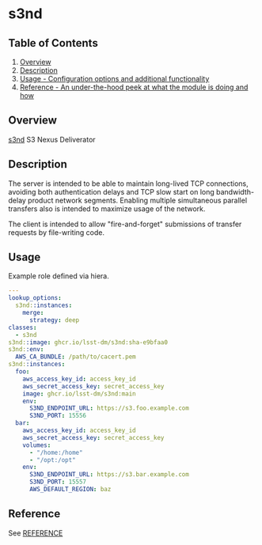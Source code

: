 # s3nd

## Table of Contents

1. [Overview](#overview)
1. [Description](#description)
1. [Usage - Configuration options and additional functionality](#usage)
1. [Reference - An under-the-hood peek at what the module is doing and how](#reference)

## Overview

[s3nd](https://github.com/lsst-dm/s3nd/) S3 Nexus Deliverator

## Description

The server is intended to be able to maintain long-lived TCP connections, avoiding both authentication delays and TCP slow start on long bandwidth-delay product network segments.
Enabling multiple simultaneous parallel transfers also is intended to maximize usage of the network.

The client is intended to allow "fire-and-forget" submissions of transfer requests by file-writing code.

## Usage

Example role defined via hiera.

```yaml
---
lookup_options:
  s3nd::instances:
    merge:
      strategy: deep
classes:
  - s3nd
s3nd::image: ghcr.io/lsst-dm/s3nd:sha-e9bfaa0
s3nd::env:
  AWS_CA_BUNDLE: /path/to/cacert.pem
s3nd::instances:
  foo:
    aws_access_key_id: access_key_id
    aws_secret_access_key: secret_access_key
    image: ghcr.io/lsst-dm/s3nd:main
    env:
      S3ND_ENDPOINT_URL: https://s3.foo.example.com
      S3ND_PORT: 15556
  bar:
    aws_access_key_id: access_key_id
    aws_secret_access_key: secret_access_key
    volumes:
      - "/home:/home"
      - "/opt:/opt"
    env:
      S3ND_ENDPOINT_URL: https://s3.bar.example.com
      S3ND_PORT: 15557
      AWS_DEFAULT_REGION: baz
```

## Reference

See [REFERENCE](REFERENCE.md)
